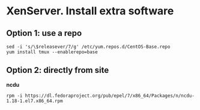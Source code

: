 # XenServer. Install extra software

## Option 1: use a repo
```shell
sed -i 's/\$releasever/7/g' /etc/yum.repos.d/CentOS-Base.repo
yum install tmux --enablerepo=base
```

## Option 2: directly from site

**ncdu**
```shell
rpm -i https://dl.fedoraproject.org/pub/epel/7/x86_64/Packages/n/ncdu-1.18-1.el7.x86_64.rpm
```
